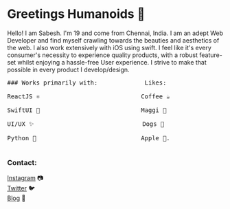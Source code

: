 # Greetings Humanoids 👾

Hello! I am Sabesh. I'm 19 and come from Chennai, India. I am an adept Web Developer and find myself crawling towards the beauties and aesthetics of the web. I also work extensively with iOS using swift. I feel like it's every consumer's necessity to experience quality products, with a robust feature-set whilst enjoying a hassle-free User experience. I strive to make that possible in every product I develop/design.

<pre>
### Works primarily with:             Likes:

ReactJS ⚛️                            Coffee ☕️  <br/>
SwiftUI 🦅                            Maggi 🍜  <br/>
UI/UX ✨                              Dogs 🐶  <br/>
Python 🐍                             Apple .  <br/>
</pre>

### Contact:

[Instagram](https://www.instagram.com/sabeshbharathi/) 📷 <br/>
[Twitter](https://twitter.com/sabeshbharathi) 🐦 <br/>
[Blog](https://arcturus-blog.herokuapp.com) 📝 <br/>
